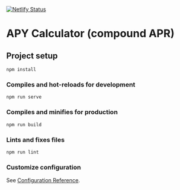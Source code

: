 [![Netlify Status](https://api.netlify.com/api/v1/badges/c1adc48e-2556-44d4-821b-8958936b4be0/deploy-status)](https://app.netlify.com/sites/romantic-hodgkin-bfa52b/deploys)
# APY Calculator (compound APR)

## Project setup
```
npm install
```

### Compiles and hot-reloads for development
```
npm run serve
```

### Compiles and minifies for production
```
npm run build
```

### Lints and fixes files
```
npm run lint
```

### Customize configuration
See [Configuration Reference](https://cli.vuejs.org/config/).
